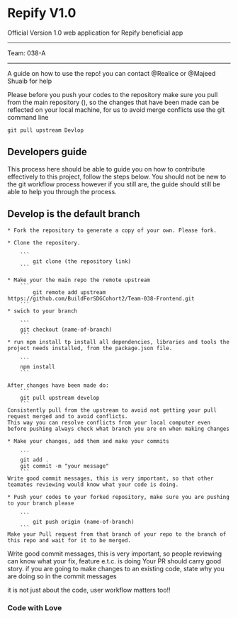 # Repify V1.0
Official Version 1.0 web application for Repify beneficial app

****************
Team: 038-A
****************

A guide on how to use the repo!
you can contact @Realice or @Majeed Shuaib for help

Please before you push your codes to the repository make sure you pull from the main repository (), so the changes that have been made can be reflected on your local machine, for us to avoid merge conflicts use the git command line
   
    git pull upstream Devlop

## Developers guide

This process here should be able to guide you on how to contribute effectively to this project, follow the steps below. You should not be new to the git workflow process however if you still are, the guide should still be able to help you through the process.

## Develop is the default branch

    * Fork the repository to generate a copy of your own. Please fork.

    * Clone the repository.

        ```
            git clone (the repository link)
        ```
        
    * Make your the main repo the remote upstream 
        ```
            git remote add upstream https://github.com/BuildForSDGCohort2/Team-038-Frontend.git
        ```
    * swich to your branch 

        ```
        git checkout (name-of-branch)
        ```
    * run npm install tp install all dependencies, libraries and tools the project needs installed, from the package.json file.

        ```
        npm install
        ```

    After changes have been made do:
        ```
        git pull upstream develop
        ```
    Consistently pull from the upstream to avoid not getting your pull request merged and to avoid conflicts.
    This way you can resolve conflicts from your local computer even before pushing always check what branch you are on when making changes
    
    * Make your changes, add them and make your commits

        ``` 
        git add .
        git commit -m "your message"
        ```
    Write good commit messages, this is very important, so that other teamates reviewing would know what your code is doing.

    * Push your codes to your forked repository, make sure you are pushing to your branch please
        
        ```
            git push origin (name-of-branch)
        ```
    Make your Pull request from that branch of your repo to the branch of this repo and wait for it to be merged.

Write good commit messages, this is very important, so people reviewing can know what your fix, feature e.t.c. is doing
Your PR should carry good story. 
if you are going to make changes to an existing code, state why you are doing so in the commit messages

it is not just about the code, user workflow matters too!!

### Code with Love
